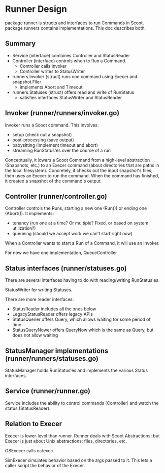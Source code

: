# Runner Design #
package runner is structs and interfaces to run Commands in Scoot. package runners contains implementations. This doc describes both.

## Summary ##
* Service (interface) combines Controller and StatusReader
* Controller (interface) controls when to Run a Command.
  * Controller calls Invoker
  * Controller writes to StatusWriter
* runners.Invoker (struct) runs one command using Execer and snapshot.Filer
  * implements Abort and Timeout
* runners.Statuses (struct) offers read and write of RunStatus
  * satisfies interfaces StatusWriter and StatusReader

## Invoker (runner/runners/invoker.go) ##
Invoker runs a Scoot command. This involves:
* setup (check out a snapshot)
* post-processing (save output)
* babysitting (implement timeout and abort)
* streaming RunStatus'es over the course of a run

Conceptually, it lowers a Scoot Command from a high-level abstraction (Snapshots, etc.) to an Execer command (about directories that are paths in the local filesystem). Concretely,  it checks out the input snapshot's files, then uses an Execer to run the command. When the command has finished, it created a snapshot of the command's output.

## Controller (runner/controller.go) ##
Controller controls the Runs, starting a new one (Run()) or ending one (Abort()). It implements:
* tenancy (run one at a time? Or multiple? Fixed, or based on system utilization?)
* queueing (should we accept work we can't start right now)

When a Controller wants to start a Run of a Command, it will use an Invoker.

For now we have one implementation, QueueController

## Status interfaces (runner/statuses.go) ##
There are several interfaces having to do with reading/writing RunStatus'es.

StatusWriter for writing Statuses.

There are more reader interfaces:
* StatusReader includes all the ones below
* LegacyStatusReader offers legacy APIs
* StatusQuerier offers Query, which allows waiting for some period of time
* StatusQueryNower offers QueryNow which is the same as Query, but does not allow waiting

## StatusManager implementations (runner/runners/statuses.go) ##
StatusManager holds RunStatus'es and implements the various Status interfaces.

## Service (runner/runner.go) ##
Service includes the ability to control commands (Controller) and watch the status (StatusReader).

## Relation to Execer ##
Execer is lower-level than runner. Runner deals with Scoot Abstractions; but Execer is just about Unix abstractions: files, directories, etc.

OSExecer calls os/exec.

SimExecer simulates behavior based on the args passed to it. This lets a caller script the behavior of the Execer.
